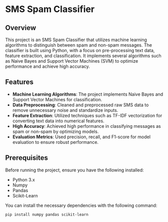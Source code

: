 # SMS Spam Classifier

## Overview

This project is an SMS Spam Classifier that utilizes machine learning algorithms to distinguish between spam and non-spam messages. The classifier is built using Python, with a focus on pre-processing text data, feature extraction, and classification. It implements several algorithms such as Naive Bayes and Support Vector Machines (SVM) to optimize performance and achieve high accuracy.

## Features

- **Machine Learning Algorithms**: The project implements Naive Bayes and Support Vector Machines for classification.
- **Data Preprocessing**: Cleaned and preprocessed raw SMS data to remove unnecessary noise and standardize inputs.
- **Feature Extraction**: Utilized techniques such as TF-IDF vectorization for converting text data into numerical features.
- **High Accuracy**: Achieved high performance in classifying messages as spam or non-spam by optimizing models.
- **Evaluation Metrics**: Used precision, recall, and F1-score for model evaluation to ensure robust performance.

## Prerequisites

Before running the project, ensure you have the following installed:

- Python 3.x
- Numpy
- Pandas
- Scikit-Learn

You can install the necessary dependencies with the following command:

```bash
pip install numpy pandas scikit-learn
